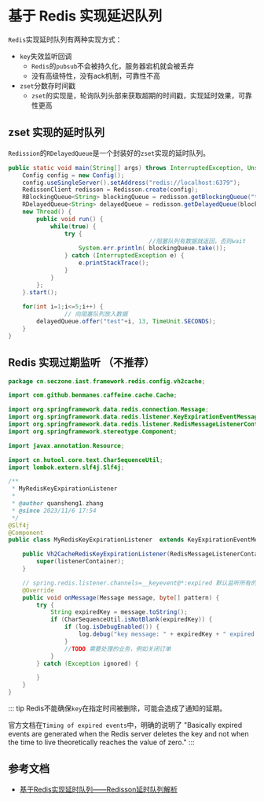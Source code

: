 # 基于 Redis 实现延迟队列

`Redis`实现延时队列有两种实现方式：
- `key`失效监听回调
  - `Redis`的`pubsub`不会被持久化，服务器宕机就会被丢弃
  - 没有高级特性，没有ack机制，可靠性不高
- `zset`分数存时间戳
  - `zset`的实现是，轮询队列头部来获取超期的时间戳，实现延时效果，可靠性更高

## zset 实现的延时队列

`Redission`的`RDelayedQueue`是一个封装好的`zset`实现的延时队列。

```java
public static void main(String[] args) throws InterruptedException, UnsupportedEncodingException {
	Config config = new Config();
	config.useSingleServer().setAddress("redis://localhost:6379");
	RedissonClient redisson = Redisson.create(config);
	RBlockingQueue<String> blockingQueue = redisson.getBlockingQueue("test_queue1");
	RDelayedQueue<String> delayedQueue = redisson.getDelayedQueue(blockingQueue);
	new Thread() {
		public void run() {
			while(true) {
				try {
                                        //阻塞队列有数据就返回，否则wait
					System.err.println( blockingQueue.take());
				} catch (InterruptedException e) {
					e.printStackTrace();
				}
			}
		};
	}.start();
	
	for(int i=1;i<=5;i++) {
                // 向阻塞队列放入数据
		delayedQueue.offer("test"+i, 13, TimeUnit.SECONDS);
	}
}
```

## Redis 实现过期监听 （不推荐）

```java
package cn.seczone.iast.framework.redis.config.vh2cache;

import com.github.benmanes.caffeine.cache.Cache;

import org.springframework.data.redis.connection.Message;
import org.springframework.data.redis.listener.KeyExpirationEventMessageListener;
import org.springframework.data.redis.listener.RedisMessageListenerContainer;
import org.springframework.stereotype.Component;

import javax.annotation.Resource;

import cn.hutool.core.text.CharSequenceUtil;
import lombok.extern.slf4j.Slf4j;

/**
 * MyRedisKeyExpirationListener
 *
 * @author quansheng1.zhang
 * @since 2023/11/6 17:54
 */
@Slf4j
@Component
public class MyRedisKeyExpirationListener  extends KeyExpirationEventMessageListener {

    public Vh2CacheRedisKeyExpirationListener(RedisMessageListenerContainer listenerContainer) {
        super(listenerContainer);
    }

    // spring.redis.listener.channels=__keyevent@*:expired 默认监听所有的过期key，且是广播通知
    @Override
    public void onMessage(Message message, byte[] pattern) {
        try {
            String expiredKey = message.toString();
            if (CharSequenceUtil.isNotBlank(expiredKey)) {
                if (log.isDebugEnabled()) {
                    log.debug("key message: " + expiredKey + " expired.");
                }
                //TODO 需要处理的业务，例如关闭订单
            }
        } catch (Exception ignored) {

        }
    }
}
```

::: tip
Redis不能确保`key`在指定时间被删除，可能会造成了通知的延期。

官方文档在`Timing of expired events`中，明确的说明了
"Basically expired events are generated when the Redis server deletes the key and not when the time to live theoretically reaches the value of zero."
:::


## 参考文档

- [基于Redis实现延时队列——Redisson延时队列解析](https://juejin.cn/post/6931288745844932621)
